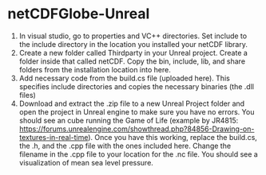 # netCDFGlobe-Unreal

1. In visual studio, go to properties and VC++ directories. Set include to the include directory in the location you installed your netCDF library.
2. Create a new folder called Thirdparty in your Unreal project. Create a folder inside that called netCDF.
  Copy the bin, include, lib, and share folders from the installation location into here.
3. Add necessary code from the build.cs file (uploaded here). This specifies include directories and copies the necessary binaries (the .dll files)
4. Download and extract the .zip file to a new Unreal Project folder and open the project in Unreal engine to make sure you have no errors. You should see an cube running the Game of Life (example by JR4815: https://forums.unrealengine.com/showthread.php?84856-Drawing-on-textures-in-real-time). Once you have this working, replace the build.cs, the .h, and the .cpp file with the ones included here. Change the filename in the .cpp file to your location for the .nc file. You should see a visualization of mean sea level pressure.
